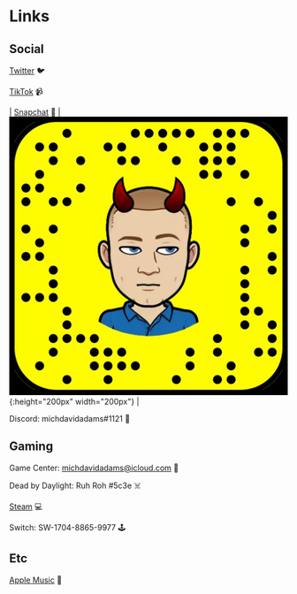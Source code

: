 # Links

## Social

[Twitter](<https://twitter.com/michdavidadams>) 🐦

[TikTok](<https://www.tiktok.com/@michaeldavidadams>) 📹

| [Snapchat](<https://www.snapchat.com/add/michaeldadams>) 👻 | ![Snapchat code](/assets/snapchat.JPG){:height="200px" width="200px"} |

Discord: michdavidadams#1121 👾


## Gaming

Game Center: michdavidadams@icloud.com 📱

Dead by Daylight: Ruh Roh #5c3e ☠️

[Steam](<https://steamcommunity.com/id/michdavidadams/>) 💻

Switch: SW-1704-8865-9977 🕹️


## Etc

[Apple Music](<https://music.apple.com/profile/michdavidadams>) 🎵
